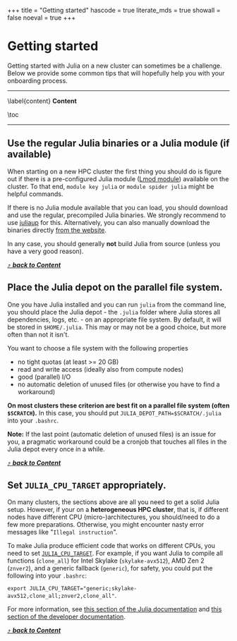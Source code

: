 +++
title = "Getting started"
hascode = true
literate_mds = true
showall = false
noeval = true
+++

# Getting started

Getting started with Julia on a new cluster can sometimes be a challenge. Below we provide some common tips that will hopefully help you with your onboarding process.

---

\label{content}
**Content**

\toc

---

## Use the regular Julia binaries or a Julia module (if available)

When starting on a new HPC cluster the first thing you should do is figure out if there is a pre-configured Julia module ([Lmod module](https://lmod.readthedocs.io/en/latest/010_user.html)) available on the cluster. To that end, `module key julia` or `module spider julia` might be helpful commands.

If there is no Julia module available that you can load, you should download and use the regular, precompiled Julia binaries. We strongly recommend to use [juliaup](https://github.com/JuliaLang/juliaup) for this. Alternatively, you can also manually download the binaries directly [from the website](https://julialang.org/downloads/).

In any case, you should generally **not** build Julia from source (unless you have a very good reason).

[⤴ _**back to Content**_](#content)

## Place the Julia depot on the parallel file system.

One you have Julia installed and you can run `julia` from the command line, you should place the Julia depot - the `.julia` folder where Julia stores all dependencies, logs, etc. - on an appropriate file system. By default, it will be stored in `$HOME/.julia`. This may or may not be a good choice, but more often than not it isn't.

You want to choose a file system with the following properties
* no tight quotas (at least >= 20 GB)
* read and write access (ideally also from compute nodes)
* good (parallel) I/O
* no automatic deletion of unused files (or otherwise you have to find a workaround)

**On most clusters these criterion are best fit on a parallel file system (often `$SCRATCH`).** In this case, you should put `JULIA_DEPOT_PATH=$SCRATCH/.julia` into your `.bashrc`.

**Note:** If the last point (automatic deletion of unused files) is an issue for you, a pragmatic workaround could be a cronjob that touches all files in the Julia depot every once in a while.

[⤴ _**back to Content**_](#content)


## Set `JULIA_CPU_TARGET` appropriately.

On many clusters, the sections above are all you need to get a solid Julia setup. However, if your on a **heterogeneous HPC cluster**, that is, if different nodes have different CPU (micro-)architectures, you should/need to do a few more preparations. Otherwise, you might encounter nasty error messages like "`Illegal instruction`".

To make Julia produce efficient code that works on different CPUs, you need to set [`JULIA_CPU_TARGET`](https://docs.julialang.org/en/v1.10-dev/manual/environment-variables/#JULIA_CPU_TARGET). For example, if you want Julia to compile all functions (`clone_all`) for Intel Skylake (`skylake-avx512`), AMD Zen 2 (`znver2`), and a generic fallback (`generic`), for safety, you could put the following into your `.bashrc`:

`export JULIA_CPU_TARGET="generic;skylake-avx512,clone_all;znver2,clone_all"`.

For more information, see [this section of the Julia documentation](https://docs.julialang.org/en/v1/manual/environment-variables/#JULIA_CPU_TARGET) and [this section of the developer documentation](https://docs.julialang.org/en/v1/devdocs/sysimg/#Specifying-multiple-system-image-targets).

[⤴ _**back to Content**_](#content)